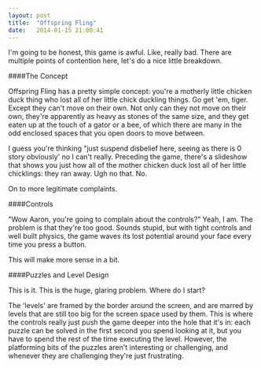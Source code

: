 ```yaml
---
layout: post
title:  "Offspring Fling"
date:   2014-01-15 21:00:41
---
```


I'm going to be honest, this game is awful. Like, really bad.
There are multiple points of contention here, let's do a nice little breakdown.

####The Concept

Offspring Fling has a pretty simple concept: you're a motherly little chicken duck thing who lost all of her little chick duckling things. Go get 'em, tiger. Except they can't move on their own. Not only can they not move on their own, they're apparently as heavy as stones of the same size, and they get eaten up at the touch of a gator or a bee, of which there are many in the odd enclosed spaces that you open doors to move between.

I guess you're thinking "just suspend disbelief here, seeing as there is 0 story obviously' no I can't really. Preceding the game, there's a slideshow that shows you just how all of the mother chicken duck lost all of her little chicklings: they ran away. Ugh no that. No.

On to more legitimate complaints.

####Controls

"Wow Aaron, you're going to complain about the controls?" Yeah, I am. The problem is that they're too good. Sounds stupid, but with tight controls and well built physics, the game waves its lost potential around your face every time you press a button.

This will make more sense in a bit.

####Puzzles and Level Design

This is it. This is the huge, glaring problem. Where do I start?

The 'levels' are framed by the border around the screen, and are marred by levels that are still too big for the screen space used by them. This is where the controls really just push the game deeper into the hole that it's in: each puzzle can be solved in the first second you spend looking at it, but you have to spend the rest of the time executing the level. However, the platforming bits of the puzzles aren't interesting or challenging, and whenever they are challenging they're just frustrating.

